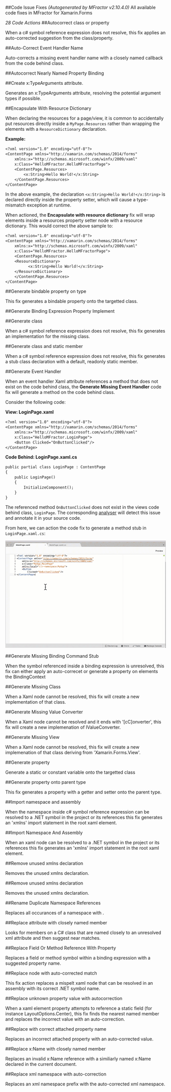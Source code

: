 ##Code Issue Fixes
*(Autogenerated by MFractor v2.10.4.0)*
All available code fixes in MFractor for Xamarin.Forms

*28 Code Actions*
##Autocorrect class or property

When a c# symbol reference expression does not resolve, this fix applies an auto-corrected suggestion from the class/property.

##Auto-Correct Event Handler Name

Auto-corrects a missing event handler name with a closely named callback from the code behind class.

##Autocorrect Nearly Named Property Binding



##Create x:TypeArguments attribute.

Generates an x:TypeArguments attribute, resolving the potential argument types if possible.

##Encapsulate With Resource Dictionary

When declaring the resources for a page/view, it is common to accidentally put resources directly inside a `MyPage.Resources` rather than wrapping the elements with a `ResourceDictionary` declaration.

**Example:**
```
<?xml version="1.0" encoding="utf-8"?>
<ContentPage xmlns="http://xamarin.com/schemas/2014/forms"
	xmlns:x="http://schemas.microsoft.com/winfx/2009/xaml"
	x:Class="HelloMFractor.HelloMFractorPage">
	<ContentPage.Resources>
		<x:String>Hello World!</x:String>
	</ContentPage.Resources>
</ContentPage>
```

In the above example, the declaration `<x:String>Hello World!</x:String>` is declared directly inside the property setter, which will cause a type-mismatch exception at runtime.

When actioned, the **Encapsulate with resource dictionary** fix will wrap elements inside a resources property setter node with a resource dictionary. This would correct the above sample to:

```
<?xml version="1.0" encoding="utf-8"?>
<ContentPage xmlns="http://xamarin.com/schemas/2014/forms"
	xmlns:x="http://schemas.microsoft.com/winfx/2009/xaml"
	x:Class="HelloMFractor.HelloMFractorPage">
	<ContentPage.Resources>
    <ResourceDictionary>
		  <x:String>Hello World!</x:String>
    </ResourceDictionary>
	</ContentPage.Resources>
</ContentPage>
```


##Generate bindable property on type

This fix generates a bindable property onto the targetted class.

##Generate Binding Expression Property Implement



##Generate class

When a c# symbol reference expression does not resolve, this fix generates an implementation for the missing class.

##Generate class and static member

When a c# symbol reference expression does not resolve, this fix generates a stub class declaration with a default, readonly static member.

##Generate Event Handler

When an event handler Xaml attribute references a method that does not exist on the code behind class, the **Generate Missing Event Handler** code fix will generate a method on the code behind class.

Consider the following code:


**View: LoginPage.xaml**
```
<?xml version="1.0" encoding="utf-8"?>
<ContentPage xmlns="http://xamarin.com/schemas/2014/forms"
	xmlns:x="http://schemas.microsoft.com/winfx/2009/xaml"
	x:Class="HelloMFractor.LoginPage">
	<Button Clicked="OnButtonClicked"/>
</ContentPage>
```

**Code Behind: LoginPage.xaml.cs**
```
public partial class LoginPage : ContentPage
{
    public LoginPage()
    {
        InitializeComponent();
    }
}
```

The referenced method `OnButtonClicked` does not exist in the views code behind class, `LoginPage`. The corresponding [analyser](http://docs.mfractor.com/xamarin-forms/tools-in-depth/analysers/#event-handler-exists-in-code-behind-class) will detect this issue and annotate it in your source code.

From here, we can action the code fix to generate a method stub in `LoginPage.xaml.cs`:

![Generating an event handler](/img/code-actions/forms/generate-event-handler.gif)


##Generate Missing Binding Command Stub

When the symbol referenced inside a binding expression is unresolved, this fix can either apply an auto-correcet or generate a property on elements the BindingContext

##Generate Missing Class

When a Xaml node cannot be resolved, this fix will create a new implementation of that class.

##Generate Missing Value Converter

When a Xaml node cannot be resolved and it ends with '[cC]onverter', this fix will create a new implemenation of IValueConverter.

##Generate Missing View

When a Xaml node cannot be resolved, this fix will create a new implemenation of that class deriving from 'Xamarin.Forms.View'.

##Generate property

Generate a static or constant variable onto the targetted class

##Generate property onto parent type

This fix generates a property with a getter and setter onto the parent type.

##Import namespace and assembly

When the namespace inside c# symbol reference expression can be resolved to a .NET symbol in the project or its references this fix generates an 'xmlns' import statement in the root xaml element.

##Import Namespace And Assembly

When an xaml node can be resolved to a .NET symbol in the project or its references this fix generates an 'xmlns' import statement in the root xaml element.

##Remove unused xmlns declaration

Removes the unused xmlns declaration.

##Remove unused xmlns declaration

Removes the unused xmlns declaration.

##Rename Duplicate Namespace References

Replaces all occurances of a namespace with .

##Replace attribute with closely named member

Looks for members on a C# class that are named closely to an unresolved xml attribute and then suggest near matches.

##Replace Field Or Method Reference With Property

Replaces a field or method symbol within a binding expression with a suggested property name.

##Replace node with auto-corrected match

This fix action replaces a mispelt xaml node that can be resolved in an assembly with its correct .NET symbol name.

##Replace unknown property value with autocorrection

When a xaml element property attempts to reference a static field (for instance LayoutOptions.Center), this fix finds the nearest named member and replaces the incorrect value with an auto-correction.

##Replace with correct attached property name

Replaces an incorrect attached property with an auto-corrected value.

##Replace x:Name with closely named member

Replaces an invalid x:Name reference with a similiarly named x:Name declared in the current document.

##Replace xml namespace with auto-correction

Replaces an xml namespace prefix with the auto-corrected xml namespace.

